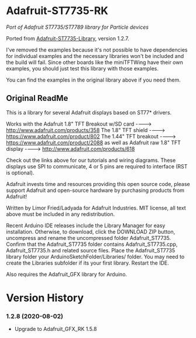 # Adafruit-ST7735-RK

*Port of Adafruit ST7735/ST7789 library for Particle devices*

Ported from [Adafruit-ST7735-Library](https://github.com/adafruit/Adafruit-ST7735-Library), version 1.2.7.

I've removed the examples because it's not possible to have dependencies for individual examples
and the necessary libraries won't be included and the build will fail. Since other boards like
the miniTFTWing have their own examples, you should just test this library with those examples.

You can find the examples in the original library above if you need them.

## Original ReadMe

This is a library for several Adafruit displays based on ST77* drivers.

  Works with the Adafruit 1.8" TFT Breakout w/SD card
    ----> http://www.adafruit.com/products/358
  The 1.8" TFT shield
    ----> https://www.adafruit.com/product/802
  The 1.44" TFT breakout
    ----> https://www.adafruit.com/product/2088
  as well as Adafruit raw 1.8" TFT display
    ----> http://www.adafruit.com/products/618
 
Check out the links above for our tutorials and wiring diagrams.
These displays use SPI to communicate, 4 or 5 pins are required to
interface (RST is optional).

Adafruit invests time and resources providing this open source code,
please support Adafruit and open-source hardware by purchasing
products from Adafruit!

Written by Limor Fried/Ladyada for Adafruit Industries.
MIT license, all text above must be included in any redistribution.

Recent Arduino IDE releases include the Library Manager for easy installation. Otherwise, to download, click the DOWNLOAD ZIP button, uncompress and rename the uncompressed folder Adafruit_ST7735. Confirm that the Adafruit_ST7735 folder contains Adafruit_ST7735.cpp, Adafruit_ST7735.h and related source files. Place the Adafruit_ST7735 library folder your ArduinoSketchFolder/Libraries/ folder. You may need to create the Libraries subfolder if its your first library. Restart the IDE.

Also requires the Adafruit_GFX library for Arduino.

# Version History

### 1.2.8 (2020-08-02)

- Upgrade to Adafruit_GFX_RK 1.5.8
